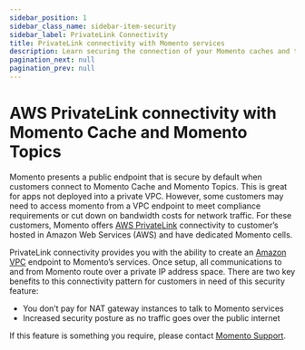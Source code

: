 ```yaml
---
sidebar_position: 1
sidebar_class_name: sidebar-item-security
sidebar_label: PrivateLink Connectivity
title: PrivateLink connectivity with Momento services 
description: Learn securing the connection of your Momento caches and topics with PrivateLink.
pagination_next: null
pagination_prev: null
---
```


# AWS PrivateLink connectivity with Momento Cache and Momento Topics
Momento presents a public endpoint that is secure by default when customers connect to Momento Cache and Momento Topics. This is great for apps not deployed into a private VPC. However, some customers may need to access momento from a VPC endpoint to meet compliance requirements or cut down on bandwidth costs for network traffic. For these customers, Momento offers [AWS PrivateLink](https://aws.amazon.com/privatelink/) connectivity to customer’s hosted in Amazon Web Services (AWS) and have dedicated Momento cells.

PrivateLink connectivity provides you with the ability to create an [Amazon VPC](https://docs.aws.amazon.com/vpc/latest/userguide/what-is-amazon-vpc.html) endpoint to Momento’s services. Once setup, all communications to and from Momento route over a private IP address space. There are two key benefits to this connectivity pattern for customers in need of this security feature:
* You don’t pay for NAT gateway instances to talk to Momento services
* Increased security posture as no traffic goes over the public internet

If this feature is something you require, please contact [Momento Support](mailto:support@momentohq.com?subject=PrivateLink).